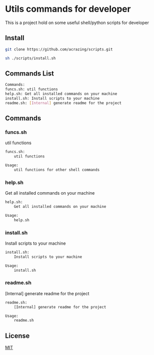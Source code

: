 # Utils commands for developer

This is a project hold on some useful shell/python scripts for developer

## Install

```bash
git clone https://github.com/acrazing/scripts.git

sh ./scripts/install.sh
```

## Commands List

```bash
Commands:
funcs.sh: util functions
help.sh: Get all installed commands on your machine
install.sh: Install scripts to your machine
readme.sh: [Internal] generate readme for the project
```

## Commands


### funcs.sh

util functions

```bash
funcs.sh:
    util functions

Usage:
    util functions for other shell commands
```

### help.sh

Get all installed commands on your machine

```bash
help.sh:
    Get all installed commands on your machine

Usage:
    help.sh
```

### install.sh

Install scripts to your machine

```bash
install.sh:
    Install scripts to your machine

Usage:
    install.sh
```

### readme.sh

[Internal] generate readme for the project

```bash
readme.sh:
    [Internal] generate readme for the project

Usage:
    readme.sh
```

## License

[MIT](./LICENSE)


